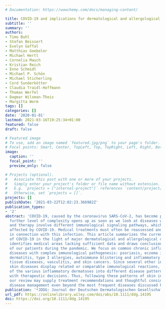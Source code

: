 ```yaml
---
# Documentation: https://wowchemy.com/docs/managing-content/

title: COVID-19 and implications for dermatological and allergological diseases
subtitle: ''
summary: ''
authors:
- Timo Buhl
- Stefan Beissert
- Evelyn Gaffal
- Matthias Goebeler
- Michael Hertl
- Cornelia Mauch
- Kristian Reich
- Enno Schmidt
- Michael P. Schön
- Michael Sticherling
- Cord Sunderkötter
- Claudia Traidl‐Hoffmann
- Thomas Werfel
- Dagmar Wilsman‐Theis
- Margitta Worm
tags: []
categories: []
date: '2020-01-01'
lastmod: 2021-03-16T19:25:34+01:00
featured: false
draft: false

# Featured image
# To use, add an image named `featured.jpg/png` to your page's folder.
# Focal points: Smart, Center, TopLeft, Top, TopRight, Left, Right, BottomLeft, Bottom, BottomRight.
image:
  caption: ''
  focal_point: ''
  preview_only: false

# Projects (optional).
#   Associate this post with one or more of your projects.
#   Simply enter your project's folder or file name without extension.
#   E.g. `projects = ["internal-project"]` references `content/project/deep-learning/index.md`.
#   Otherwise, set `projects = []`.
projects: []
publishDate: '2021-03-22T12:02:23.366982Z'
publication_types:
- '2'
abstract: 'COVID-19, caused by the coronavirus SARS-CoV-2, has become pandemic. A
  further level of complexity opens up as soon as we look at diseases whose pathogenesis
  and therapy involve different immunological signaling pathways, which are potentially
  affected by COVID-19. Medical treatments must often be reassessed and questioned
  in connection with this infection. This article summarizes the current knowledge
  of COVID-19 in the light of major dermatological and allergological diseases. It
  identifies medical areas lacking sufficient data and draws conclusions for the management
  of our patients during the pandemic. We focus on common chronic inflammatory skin
  diseases with complex immunological pathogenesis: psoriasis, eczema including atopic
  dermatitis, type I allergies, autoimmune blistering and inflammatory connective
  tissue diseases, vasculitis, and skin cancers. Since several other inflammatory
  skin diseases display related or comparable immunological reactions, clustering
  of the various inflammatory dermatoses into different disease patterns may help
  with therapeutic decisions. Thus, following these patterns of skin inflammation,
  our review may supply treatment recommendations and thoughtful considerations for
  disease management even beyond the most frequent diseases discussed here.'
publication: '*JDDG: Journal der Deutschen Dermatologischen Gesellschaft*'
url_pdf: https://onlinelibrary.wiley.com/doi/abs/10.1111/ddg.14195
doi: https://doi.org/10.1111/ddg.14195
---
```

